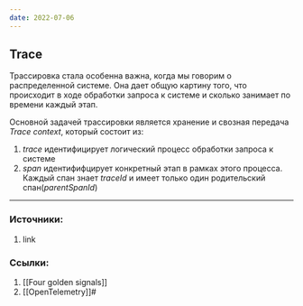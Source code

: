 ```yaml
---
date: 2022-07-06
---
```


## Trace

Трассировка стала особенна важна, когда мы говорим о распределенной системе. Она дает общую картину того, что происходит в ходе обработки запроса к системе и сколько занимает по времени каждый этап.

Основной задачей трассировки является хранение и свозная передача *Trace context*, который состоит из:
1. *trace* идентифицирует логический процесс обработки запроса к системе
1. *span* идентифифцирует конкретный этап в рамках этого процесса. Каждый спан знает *traceId* и имеет только один родительский спан(*parentSpanId*)

---

### Источники:
1. link

### Ссылки:
1. [[Four golden signals]]
2. [[OpenTelemetry]]#
